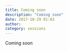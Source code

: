 ```yaml
---
title: Coming soon
description: "Coming soon"
date: 2017-10-29 01:03
author:
category: sessions
---
```

Coming soon